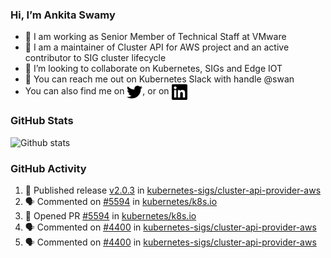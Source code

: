 ### Hi, I’m Ankita Swamy

- 💼 I am working as Senior Member of Technical Staff at VMware
- 👀 I am a maintainer of Cluster API for AWS project and an active contributor to SIG cluster lifecycle
- 💞️ I’m looking to collaborate on Kubernetes, SIGs and Edge IOT
- 💬 You can reach me out on Kubernetes Slack with handle @swan
- You can also find me on <a href="https://twitter.com/SwamyAnkita" target="blank"><img align="center" src="https://raw.githubusercontent.com/Ankitasw/Ankitasw/master/svg/twitter.svg" alt="Ankitasw" height="25" width="25" color="#1DA1f2" /></a>, or on <a href="https://www.linkedin.com/in/Ankitaswamy/" target="blank"><img align="center" src="https://raw.githubusercontent.com/Ankitasw/Ankitasw/master/svg/linkedin.svg" alt="Ankitasw" height="25" width="25" /></a>

### GitHub Stats
![Github stats](https://github-readme-stats.vercel.app/api?username=Ankitasw&count_private=true&show_icons=true&theme=tokyonight)

### GitHub Activity 
<!--START_SECTION:activity-->
1. 🚀 Published release [v2.0.3](https://github.com/kubernetes-sigs/cluster-api-provider-aws/releases/tag/v2.0.3) in [kubernetes-sigs/cluster-api-provider-aws](https://github.com/kubernetes-sigs/cluster-api-provider-aws)
2. 🗣 Commented on [#5594](https://github.com/kubernetes/k8s.io/pull/5594#issuecomment-1645333637) in [kubernetes/k8s.io](https://github.com/kubernetes/k8s.io)
3. 💪 Opened PR [#5594](https://github.com/kubernetes/k8s.io/pull/5594) in [kubernetes/k8s.io](https://github.com/kubernetes/k8s.io)
4. 🗣 Commented on [#4400](https://github.com/kubernetes-sigs/cluster-api-provider-aws/pull/4400#issuecomment-1644138636) in [kubernetes-sigs/cluster-api-provider-aws](https://github.com/kubernetes-sigs/cluster-api-provider-aws)
5. 🗣 Commented on [#4400](https://github.com/kubernetes-sigs/cluster-api-provider-aws/pull/4400#issuecomment-1644132920) in [kubernetes-sigs/cluster-api-provider-aws](https://github.com/kubernetes-sigs/cluster-api-provider-aws)
<!--END_SECTION:activity-->
